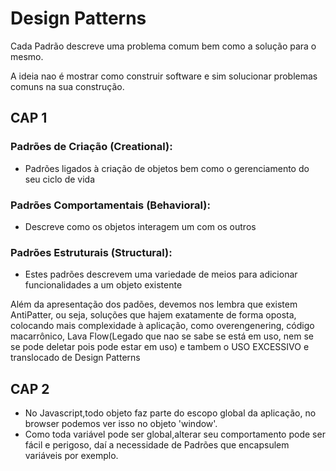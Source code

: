 # Design Patterns

Cada Padrão descreve uma problema comum bem como a solução para o mesmo.

A ideia nao é mostrar como construir software e sim solucionar problemas comuns na sua construção.

## CAP 1

### Padrões de Criação (Creational):
- Padrões ligados à criação de objetos bem como o gerenciamento do seu ciclo de vida

### Padrões Comportamentais (Behavioral):
- Descreve como os objetos interagem um com os outros

### Padrões Estruturais (Structural):
- Estes padrões descrevem uma variedade de meios para adicionar funcionalidades a um objeto existente

Além da apresentação dos padões, devemos nos lembra que existem AntiPatter, ou seja, soluções que hajem exatamente de forma oposta, colocando mais complexidade à aplicação, como overengenering, código macarrônico, Lava Flow(Legado que nao se sabe se está em uso, nem se se pode deletar pois pode estar em uso) e tambem o USO EXCESSIVO e translocado de Design Patterns

## CAP 2 
  - No Javascript,todo objeto faz parte do escopo global da aplicação, no browser podemos ver isso no objeto 'window'. 
  - Como toda variável pode ser global,alterar seu comportamento pode ser fácil e perigoso, daí a necessidade de Padrões que encapsulem variáveis por exemplo.